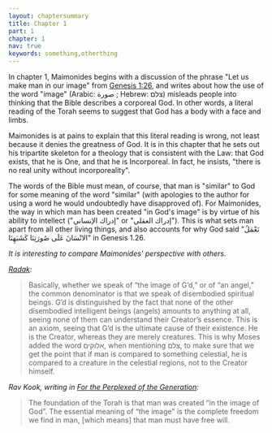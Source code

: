 ```yaml
---
layout: chaptersummary
title: Chapter 1
part: 1
chapter: 1
nav: true
keywords: something,otherthing
---
```


In chapter 1, Maimonides begins with a discussion of the phrase "Let us make man in our image" from [Genesis 1:26](https://www.sefaria.org/Genesis.1.26), and writes about how the use of the word "image" (Arabic: صورة ; Hebrew: צלם) misleads people into thinking that the Bible describes a corporeal God. In other words, a literal reading of the Torah seems to suggest that God has a body with a face and limbs.

Maimonides is at pains to explain that this literal reading is wrong, not least because it denies the greatness of God. It is in this chapter that he sets out his tripartite skeleton for a theology that is consistent with the Law: that God exists, that he is One, and that he is Incorporeal. In fact, he insists, "there is no real unity without incorporeality".

The words of the Bible must mean, of course, that man is "similar" to God for some meaning of the word "similar" (with apologies to the author for using a word he would undoubtedly have disapproved of). For Maimonides, the way in which man has been created "in God's image" is by virtue of his ability to intellect ("إدراك الإنساني" or "إدراك العقلي"). This is what sets man apart from all other living things, and also accounts for why God said "نَعْمَلُ الانْسَانَ عَلَى صُورَتِنَا كَشَبَهِنَا" in Genesis 1.26.

_It is interesting to compare Maimonides' perspective with others._

_[Radak](https://www.sefaria.org/sheets/44191.33?lang=en&p2=Radak_on_Genesis.1.27.2&lang2=en&w2=all&lang3=en):_

> Basically, whether we speak of “the image of G’d,” or of “an angel,” the common denominator is that we speak of disembodied spiritual beings. G’d is distinguished by the fact that none of the other disembodied intelligent beings (angels) amounts to anything at all, seeing none of them can understand their Creator’s essence. This is an axiom, seeing that G’d is the ultimate cause of their existence. He is the Creator, whereas they are merely creatures. This is why Moses added the word אלוקים, when mentioning צלם, to make sure that we get the point that if man is compared to something celestial, he is compared to a creature in the celestial regions, not to the Creator himself.

_Rav Kook, writing in [For the Perplexed of the Generation](https://www.sefaria.org/sheets/44191.9?lang=en&p2=For_the_Perplexed_of_the_Generation.1&lang2=en&w2=all&lang3=en):_

> The foundation of the Torah is that man was created “in the image of God”. The essential meaning of “the image" is the complete freedom we find in man, [which means] that man must have free will.

